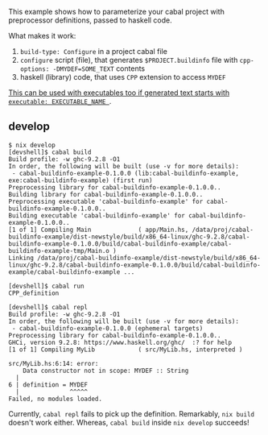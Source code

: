 This example shows how to parameterize your cabal project with preprocessor definitions, passed to haskell code.

What makes it work:

1. `build-type: Configure` in a project cabal file
2. `configure` script (file), that generates `$PROJECT.buildinfo` file with `cpp-options: -DMYDEF=SOME_TEXT` contents
3. haskell (library) code, that uses `CPP` extension to access `MYDEF`

[This can be used with executables too if generated text starts with `executable: EXECUTABLE_NAME `](https://cabal.readthedocs.io/en/stable/cabal-package.html#system-dependent-parameters).

## develop

```
$ nix develop
[devshell]$ cabal build
Build profile: -w ghc-9.2.8 -O1
In order, the following will be built (use -v for more details):
 - cabal-buildinfo-example-0.1.0.0 (lib:cabal-buildinfo-example, exe:cabal-buildinfo-example) (first run)
Preprocessing library for cabal-buildinfo-example-0.1.0.0..
Building library for cabal-buildinfo-example-0.1.0.0..
Preprocessing executable 'cabal-buildinfo-example' for cabal-buildinfo-example-0.1.0.0..
Building executable 'cabal-buildinfo-example' for cabal-buildinfo-example-0.1.0.0..
[1 of 1] Compiling Main             ( app/Main.hs, /data/proj/cabal-buildinfo-example/dist-newstyle/build/x86_64-linux/ghc-9.2.8/cabal-buildinfo-example-0.1.0.0/build/cabal-buildinfo-example/cabal-buildinfo-example-tmp/Main.o )
Linking /data/proj/cabal-buildinfo-example/dist-newstyle/build/x86_64-linux/ghc-9.2.8/cabal-buildinfo-example-0.1.0.0/build/cabal-buildinfo-example/cabal-buildinfo-example ...

[devshell]$ cabal run
CPP_definition

[devshell]$ cabal repl
Build profile: -w ghc-9.2.8 -O1
In order, the following will be built (use -v for more details):
 - cabal-buildinfo-example-0.1.0.0 (ephemeral targets)
Preprocessing library for cabal-buildinfo-example-0.1.0.0..
GHCi, version 9.2.8: https://www.haskell.org/ghc/  :? for help
[1 of 1] Compiling MyLib            ( src/MyLib.hs, interpreted )

src/MyLib.hs:6:14: error:
    Data constructor not in scope: MYDEF :: String
  |
6 | definition = MYDEF
  |              ^^^^^
Failed, no modules loaded.
```

Currently, `cabal repl` fails to pick up the definition. Remarkably, `nix build` doesn't work either. Whereas, `cabal build` inside `nix develop` succeeds!
